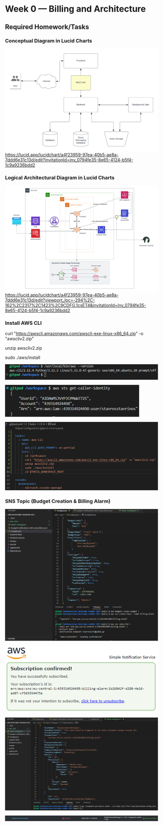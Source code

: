 # Week 0 — Billing and Architecture

## Required Homework/Tasks

### Conceptual Diagram in Lucid Charts

![Conceptual Diagram](https://github.com/StavrosCaptain/aws-bootcamp-cruddur-2023/blob/main/Images/Conceptual.png?raw=true)
https://lucid.app/lucidchart/a4f23959-97ea-40b5-ae8a-7ddd6e31c13d/edit?invitationId=inv_0794fe35-8e65-4124-b5f4-1c9a9236bdd2

### Logical Architectural Diagram in Lucid Charts

![Logical Diagram](https://github.com/StavrosCaptain/aws-bootcamp-cruddur-2023/blob/main/Images/Logical%20Architectural%20Diagram.png?raw=true)
https://lucid.app/lucidchart/a4f23959-97ea-40b5-ae8a-7ddd6e31c13d/edit?viewport_loc=-294%2C-162%2C2317%2C1423%2C9CDFG.1csET4&invitationId=inv_0794fe35-8e65-4124-b5f4-1c9a9236bdd2

### Install AWS CLI

curl "https://awscli.amazonaws.com/awscli-exe-linux-x86_64.zip" -o "awscliv2.zip"

unzip awscliv2.zip

sudo ./aws/install

![AWS CLI Install](https://github.com/StavrosCaptain/aws-bootcamp-cruddur-2023/blob/main/Images/cli%20install.png?raw=true)

![STS caller identity](https://github.com/StavrosCaptain/aws-bootcamp-cruddur-2023/blob/main/Images/env.png?raw=true)

![yml (1)](https://github.com/StavrosCaptain/aws-bootcamp-cruddur-2023/blob/main/Images/yml%20(1).png?raw=true)

### SNS Topic (Budget Creation & Billing Alarm)

![SNS 1](https://github.com/StavrosCaptain/aws-bootcamp-cruddur-2023/blob/main/Images/Billing%20alarm%201.png?raw=true)

![SNS 2](https://github.com/StavrosCaptain/aws-bootcamp-cruddur-2023/blob/main/Images/Billing%20alarm%202.png?raw=true)

![SNS 3](https://github.com/StavrosCaptain/aws-bootcamp-cruddur-2023/blob/main/Images/Billing%20alarm%203.png?raw=true)

![SNS 4](https://github.com/StavrosCaptain/aws-bootcamp-cruddur-2023/blob/main/Images/Billing%20alarm%204.png?raw=true)
